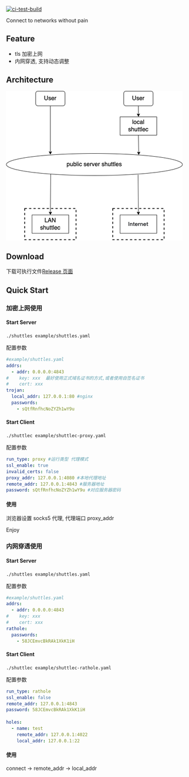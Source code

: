 [![ci-test-build](https://github.com/cyejing/shuttle/actions/workflows/ci-test-build.yml/badge.svg)](https://github.com/cyejing/shuttle/actions/workflows/ci-test-build.yml)

Connect to networks without pain

## Feature

- tls 加密上网
- 内网穿透, 支持动态调整

## Architecture

![architecture](/doc/pic/architecture.png)

## Download

下载可执行文件[Release 页面](https://github.com/cyejing/shuttle/releases)

## Quick Start

### 加密上网使用

#### Start Server

`./shuttles example/shuttles.yaml`

配置参数

```yaml
#example/shuttles.yaml
addrs:
  - addr: 0.0.0.0:4843
#    key: xxx  最好使用正式域名证书的方式,或者使用自签名证书
#    cert: xxx
trojan:
  local_addr: 127.0.0.1:80 #nginx
  passwords:
    - sQtfRnfhcNoZYZh1wY9u
```

#### Start Client

`./shuttlec example/shuttlec-proxy.yaml`

配置参数

```yaml
run_type: proxy #运行类型 代理模式
ssl_enable: true
invalid_certs: false
proxy_addr: 127.0.0.1:4080 #本地代理地址
remote_addr: 127.0.0.1:4843 #服务器地址
password: sQtfRnfhcNoZYZh1wY9u #对应服务器密码
```

#### 使用

浏览器设置 socks5 代理, 代理端口 proxy_addr

Enjoy

### 内网穿透使用

#### Start Server

`./shuttles example/shuttles.yaml`

配置参数

```yaml
#example/shuttles.yaml
addrs:
  - addr: 0.0.0.0:4843
#    key: xxx
#    cert: xxx
rathole:
  passwords:
    - 58JCEmvcBkRAk1XkK1iH
```

#### Start Client

`./shuttlec example/shuttlec-rathole.yaml`

配置参数

```yaml
run_type: rathole
ssl_enable: false
remote_addr: 127.0.0.1:4843
password: 58JCEmvcBkRAk1XkK1iH

holes:
  - name: test
    remote_addr: 127.0.0.1:4022
    local_addr: 127.0.0.1:22
```

#### 使用

connect -> remote_addr -> local_addr
